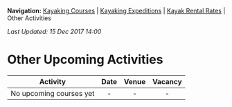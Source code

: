 **Navigation:** [Kayaking Courses](index) &#124; [Kayaking Expeditions](expedition) &#124; [Kayak Rental Rates](rental) &#124; Other Activities

_Last Updated: 15 Dec 2017 14:00_
# Other Upcoming Activities

Activity | Date | Venue | Vacancy
:---:|:---:|:---:|:---:
No upcoming courses yet|-|-|-


